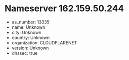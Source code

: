 # Nameserver 162.159.50.244

* as_number: 13335
* name: Unknown
* city: Unknown
* country: Unknown
* organization: CLOUDFLARENET
* version: Unknown
* dnssec: true
